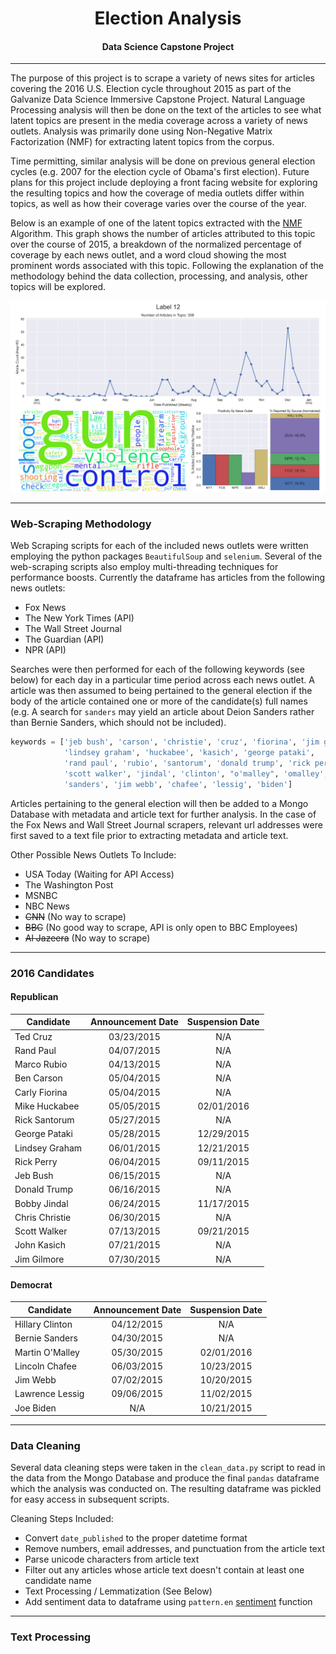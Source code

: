 <center><h1>Election Analysis</h1>

<h4>Data Science Capstone Project</h4></center>

---
The purpose of this project is to scrape a variety of news sites for articles covering the 2016 U.S. Election cycle throughout 2015 as part of the Galvanize Data Science Immersive Capstone Project.  Natural Language Processing analysis will then be done on the text of the articles to see what latent topics are present in the media coverage across a variety of news outlets.  Analysis was primarily done using Non-Negative Matrix Factorization (NMF) for extracting latent topics from the corpus.

Time permitting, similar analysis will be done on previous general election cycles (e.g. 2007 for the election cycle of Obama's first election).  Future plans for this project include deploying a front facing website for exploring the resulting topics and how the coverage of media outlets differ within topics, as well as how their coverage varies over the course of the year.

Below is an example of one of the latent topics extracted with the [NMF][wiki-nmf] Algorithm.  This graph shows the number of articles attributed to this topic over the course of 2015, a breakdown of the normalized percentage of coverage by each news outlet, and a word cloud showing the most prominent words associated with this topic.  Following the explanation of the methodology behind the data collection, processing, and analysis, other topics will be explored.

[wiki-nmf]: https://en.wikipedia.org/wiki/Non-negative_matrix_factorization

![gun_control](./plots/Gun_Control.png "Sample Time Series Graph With WordCloud")



---

### Web-Scraping Methodology

Web Scraping scripts for each of the included news outlets were written employing the python packages `BeautifulSoup` and `selenium`.  Several of the web-scraping scripts also employ multi-threading techniques for performance boosts.  Currently the dataframe has articles from the following news outlets:
* Fox News
* The New York Times (API)
* The Wall Street Journal
* The Guardian (API)
* NPR (API)

Searches were then performed for each of the following keywords (see below) for each day in a particular time period across each news outlet.  A article was then assumed to being pertained to the general election if the body of the article contained one or more of the candidate(s) full names (e.g. A search for `sanders` may yield an article about Deion Sanders rather than Bernie Sanders, which should not be included).

```python
keywords = ['jeb bush', 'carson', 'christie', 'cruz', 'fiorina', 'jim gilmore',
            'lindsey graham', 'huckabee', 'kasich', 'george pataki',
            'rand paul', 'rubio', 'santorum', 'donald trump', 'rick perry',
            'scott walker', 'jindal', 'clinton', "o'malley", 'omalley',
            'sanders', 'jim webb', 'chafee', 'lessig', 'biden']
```

Articles pertaining to the general election will then be added to a Mongo Database with metadata and article text for further analysis.  In the case of the Fox News and Wall Street Journal scrapers, relevant url addresses were first saved to a text file prior to extracting metadata and article text.

Other Possible News Outlets To Include:
* USA Today (Waiting for API Access)
* The Washington Post
* MSNBC
* NBC News
* ~~CNN~~ (No way to scrape)
* ~~BBC~~ (No good way to scrape, API is only open to BBC Employees)
* ~~Al Jazeera~~ (No way to scrape)

---

### 2016 Candidates
#### Republican

Candidate      | Announcement Date | Suspension Date
---------------|:-----------------:|:--------------:
Ted Cruz       |    03/23/2015     |       N/A
Rand Paul      |    04/07/2015     |       N/A
Marco Rubio    |    04/13/2015     |       N/A
Ben Carson     |    05/04/2015     |       N/A
Carly Fiorina  |    05/04/2015     |       N/A
Mike Huckabee  |    05/05/2015     |   02/01/2016
Rick Santorum  |    05/27/2015     |       N/A
George Pataki  |    05/28/2015     |   12/29/2015
Lindsey Graham |    06/01/2015     |   12/21/2015
Rick Perry     |    06/04/2015     |   09/11/2015
Jeb Bush       |    06/15/2015     |       N/A
Donald Trump   |    06/16/2015     |       N/A
Bobby Jindal   |    06/24/2015     |   11/17/2015
Chris Christie |    06/30/2015     |       N/A
Scott Walker   |    07/13/2015     |   09/21/2015
John Kasich    |    07/21/2015     |       N/A
Jim Gilmore    |    07/30/2015     |       N/A


#### Democrat

Candidate       | Announcement Date | Suspension Date
----------------|:-----------------:|:--------------:
Hillary Clinton |    04/12/2015     |       N/A
Bernie Sanders  |    04/30/2015     |       N/A
Martin O'Malley |    05/30/2015     |   02/01/2016
Lincoln Chafee  |    06/03/2015     |   10/23/2015
Jim Webb        |    07/02/2015     |   10/20/2015
Lawrence Lessig |    09/06/2015     |   11/02/2015
Joe Biden       |        N/A        |   10/21/2015

---

### Data Cleaning

Several data cleaning steps were taken in the `clean_data.py` script to read in the data from the Mongo Database and produce the final `pandas` dataframe which the analysis was conducted on.  The resulting dataframe was pickled for easy access in subsequent scripts.

Cleaning Steps Included:
* Convert `date_published` to the proper datetime format
* Remove numbers, email addresses, and punctuation from the article text
* Parse unicode characters from article text
* Filter out any articles whose article text doesn't contain at least one candidate name
* Text Processing / Lemmatization (See Below)
* Add sentiment data to dataframe using `pattern.en` [sentiment][pattern-sentiment] function

[pattern-sentiment]: http://www.clips.ua.ac.be/pages/pattern-en#sentiment

---

### Text Processing

